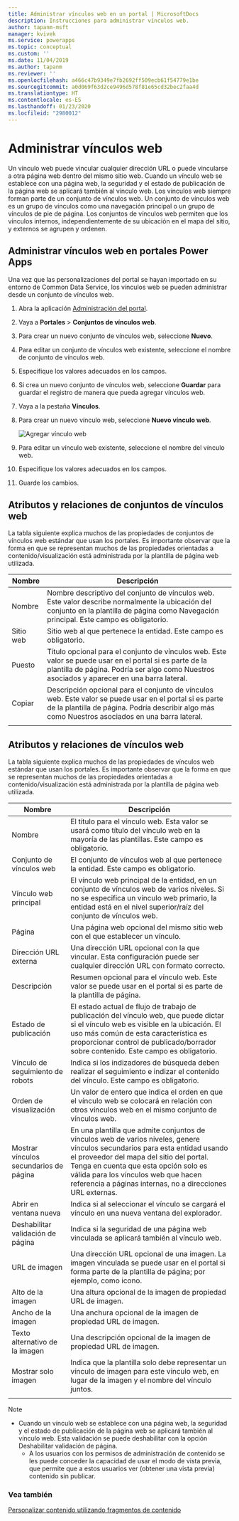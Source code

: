 ```yaml
---
title: Administrar vínculos web en un portal | MicrosoftDocs
description: Instrucciones para administrar vínculos web.
author: tapanm-msft
manager: kvivek
ms.service: powerapps
ms.topic: conceptual
ms.custom: ''
ms.date: 11/04/2019
ms.author: tapanm
ms.reviewer: ''
ms.openlocfilehash: a466c47b9349e7fb2692ff509ecb61f54779e1be
ms.sourcegitcommit: a0d069f63d2ce9496d578f81e65cd32bec2faa4d
ms.translationtype: HT
ms.contentlocale: es-ES
ms.lasthandoff: 01/23/2020
ms.locfileid: "2980012"
---
```

# <a name="manage-web-links"></a>Administrar vínculos web

Un vínculo web puede vincular cualquier dirección URL o puede vincularse a otra página web dentro del mismo sitio web. Cuando un vínculo web se establece con una página web, la seguridad y el estado de publicación de la página web se aplicará también al vínculo web. Los vínculos web siempre forman parte de un conjunto de vínculos web. Un conjunto de vínculos web es un grupo de vínculos como una navegación principal o un grupo de vínculos de pie de página. Los conjuntos de vínculos web permiten que los vínculos internos, independientemente de su ubicación en el mapa del sitio, y externos se agrupen y ordenen.

## <a name="manage-web-links-in-power-apps-portals"></a>Administrar vínculos web en portales Power Apps

Una vez que las personalizaciones del portal se hayan importado en su entorno de Common Data Service, los vínculos web se pueden administrar desde un conjunto de vínculos web.

1. Abra la aplicación [Administración del portal](configure-portal.md).

2. Vaya a **Portales** > **Conjuntos de vínculos web**.

3. Para crear un nuevo conjunto de vínculos web, seleccione **Nuevo**.

4. Para editar un conjunto de vínculos web existente, seleccione el nombre de conjunto de vínculos web.

5. Especifique los valores adecuados en los campos.

6. Si crea un nuevo conjunto de vínculos web, seleccione **Guardar** para guardar el registro de manera que pueda agregar vínculos web.

7. Vaya a la pestaña **Vínculos**.

8. Para crear un nuevo vínculo web, seleccione **Nuevo vínculo web**.

    ![Agregar vínculo web](../media/add-web-link.png "agregar vínculo web")

9. Para editar un vínculo web existente, seleccione el nombre del vínculo web.

9. Especifique los valores adecuados en los campos.

6. Guarde los cambios.

## <a name="web-link-set-attributes-and-relationships"></a>Atributos y relaciones de conjuntos de vínculos web

La tabla siguiente explica muchos de las propiedades de conjuntos de vínculos web estándar que usan los portales. Es importante observar que la forma en que se representan muchos de las propiedades orientadas a contenido/visualización está administrada por la plantilla de página web utilizada.

| Nombre    | Descripción                                                                                                                                                                                  |
|---------|----------------------------------------------------------------------------------------------------------------------------------------------------------------------------------------------|
| Nombre    | Nombre descriptivo del conjunto de vínculos web. Este valor describe normalmente la ubicación del conjunto en la plantilla de página como Navegación principal. Este campo es obligatorio.                   |
| Sitio web | Sitio web al que pertenece la entidad. Este campo es obligatorio.                                                                                                                             |
| Puesto   | Título opcional para el conjunto de vínculos web. Este valor se puede usar en el portal si es parte de la plantilla de página. Podría ser algo como Nuestros asociados y aparecer en una barra lateral.    |
| Copiar    | Descripción opcional para el conjunto de vínculos web. Este valor se puede usar en el portal si es parte de la plantilla de página. Podría describir algo más como Nuestros asociados en una barra lateral. |
||

## <a name="web-link-attributes-and-relationships"></a>Atributos y relaciones de vínculos web

La tabla siguiente explica muchos de las propiedades de vínculos web estándar que usan los portales. Es importante observar que la forma en que se representan muchos de las propiedades orientadas a contenido/visualización está administrada por la plantilla de página web utilizada.


|           Nombre           |                                                                                                               Descripción                                                                                                               |
|--------------------------|-----------------------------------------------------------------------------------------------------------------------------------------------------------------------------------------------------------------------------------------|
|           Nombre           |                                                          El título para el vínculo web. Esta valor se usará como título del vínculo web en la mayoría de las plantillas. Este campo es obligatorio.                                                           |
|       Conjunto de vínculos web       |                                                                                  El conjunto de vínculos web al que pertenece la entidad. Este campo es obligatorio.                                                                                  |
|     Vínculo web principal      |                                      El vínculo web principal de la entidad, en un conjunto de vínculos web de varios niveles. Si no se especifica un vínculo web primario, la entidad está en el nivel superior/raíz del conjunto de vínculos web.                                      |
|           Página           |                                                                                          Una página web opcional del mismo sitio web con el que establecer un vínculo.                                                                                          |
|        Dirección URL externa      |                                                                                Una dirección URL opcional con la que vincular. Esta configuración puede ser cualquier dirección URL con formato correcto.                                                                                |
|       Descripción        |                                                              Resumen opcional para el vínculo web. Este valor se puede usar en el portal si es parte de la plantilla de página.                                                              |
|     Estado de publicación     | El estado actual de flujo de trabajo de publicación del vínculo web, que puede dictar si el vínculo web es visible en la ubicación. El uso más común de esta característica es proporcionar control de publicado/borrador sobre contenido. Este campo es obligatorio. |
|    Vínculo de seguimiento de robots    |                                                           Indica si los indizadores de búsqueda deben realizar el seguimiento e indizar el contenido del vínculo. Este campo es obligatorio.                                                            |
|      Orden de visualización       |                                                  Un valor de entero que indica el orden en que el vínculo web se colocará en relación con otros vínculos web en el mismo conjunto de vínculos web.                                                  |
| Mostrar vínculos secundarios de página |  En una plantilla que admite conjuntos de vínculos web de varios niveles, genere vínculos secundarios para esta entidad usando el proveedor del mapa del sitio del portal. Tenga en cuenta que esta opción solo es válida para los vínculos web que hacen referencia a páginas internas, no a direcciones URL externas.  |
|    Abrir en ventana nueva    |                                                                            Indica si al seleccionar el vínculo se cargará el vínculo en una nueva ventana del explorador.                                                                             |
| Deshabilitar validación de página  |                                                                       Indica si la seguridad de una página web vinculada se aplicará también al vínculo web.                                                                       |
|        URL de imagen         |                                                   Una dirección URL opcional de una imagen. La imagen vinculada se puede usar en el portal si forma parte de la plantilla de página; por ejemplo, como icono.                                                   |
|       Alto de la imagen       |                                                                                      Una altura opcional de la imagen de propiedad URL de imagen.                                                                                      |
|       Ancho de la imagen        |                                                                                      Una anchura opcional de la imagen de propiedad URL de imagen.                                                                                       |
|      Texto alternativo de la imagen      |                                                                                   Una descripción opcional de la imagen de propiedad URL de imagen.                                                                                    |
|    Mostrar solo imagen    |                                                   Indica que la plantilla solo debe representar un vínculo de imagen para este vínculo web, en lugar de la imagen y el nombre del vínculo juntos.                                                    |
|                          |                                                                                                                                                                                                                                         |

> [!Note]
> - Cuando un vínculo web se establece con una página web, la seguridad y el estado de publicación de la página web se aplicará también al vínculo web. Esta validación se puede deshabilitar con la opción Deshabilitar validación de página. 
>   - A los usuarios con los permisos de administración de contenido se les puede conceder la capacidad de usar el modo de vista previa, que permite que a estos usuarios ver (obtener una vista previa) contenido sin publicar.

### <a name="see-also"></a>Vea también

[Personalizar contenido utilizando fragmentos de contenido](customize-content-snippets.md)
